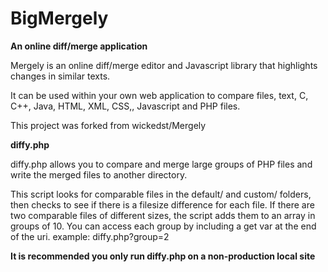 # BigMergely
**An online diff/merge application**

Mergely is an online diff/merge editor and Javascript library that highlights changes in similar texts.

It can be used within your own web application to compare files, text, C, C++, Java, HTML, XML, CSS,, Javascript and PHP files.

This project was forked from wickedst/Mergely

**diffy.php**

diffy.php allows you to compare and merge large groups of PHP files and write the merged files to another directory. 

This script looks for comparable files in the default/ and custom/ folders, then checks to see if there is a filesize difference for each file. If there are two comparable files of different sizes, the script adds them to an array in groups of 10. You can access each group by including a get var at the end of the uri. example: diffy.php?group=2

**It is recommended you only run diffy.php on a non-production local site**
